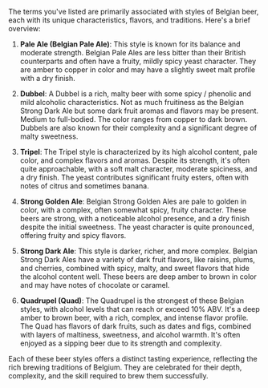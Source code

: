 The terms you've listed are primarily associated with styles of Belgian beer, each with its unique characteristics, flavors, and traditions. Here's a brief overview:

1. **Pale Ale (Belgian Pale Ale)**: This style is known for its balance and moderate strength. Belgian Pale Ales are less bitter than their British counterparts and often have a fruity, mildly spicy yeast character. They are amber to copper in color and may have a slightly sweet malt profile with a dry finish.

2. **Dubbel**: A Dubbel is a rich, malty beer with some spicy / phenolic and mild alcoholic characteristics. Not as much fruitiness as the Belgian Strong Dark Ale but some dark fruit aromas and flavors may be present. Medium to full-bodied. The color ranges from copper to dark brown. Dubbels are also known for their complexity and a significant degree of malty sweetness.

3. **Tripel**: The Tripel style is characterized by its high alcohol content, pale color, and complex flavors and aromas. Despite its strength, it's often quite approachable, with a soft malt character, moderate spiciness, and a dry finish. The yeast contributes significant fruity esters, often with notes of citrus and sometimes banana.

4. **Strong Golden Ale**: Belgian Strong Golden Ales are pale to golden in color, with a complex, often somewhat spicy, fruity character. These beers are strong, with a noticeable alcohol presence, and a dry finish despite the initial sweetness. The yeast character is quite pronounced, offering fruity and spicy flavors.

5. **Strong Dark Ale**: This style is darker, richer, and more complex. Belgian Strong Dark Ales have a variety of dark fruit flavors, like raisins, plums, and cherries, combined with spicy, malty, and sweet flavors that hide the alcohol content well. These beers are deep amber to brown in color and may have notes of chocolate or caramel.

6. **Quadrupel (Quad)**: The Quadrupel is the strongest of these Belgian styles, with alcohol levels that can reach or exceed 10% ABV. It's a deep amber to brown beer, with a rich, complex, and intense flavor profile. The Quad has flavors of dark fruits, such as dates and figs, combined with layers of maltiness, sweetness, and alcohol warmth. It's often enjoyed as a sipping beer due to its strength and complexity.

Each of these beer styles offers a distinct tasting experience, reflecting the rich brewing traditions of Belgium. They are celebrated for their depth, complexity, and the skill required to brew them successfully.
